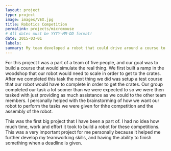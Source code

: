 ```yaml
---
layout: project
type: project
image: images/VEX.jpg
title: Robotics Competition
permalink: projects/micromouse
# All dates must be YYYY-MM-DD format!
date: 2015-03-01
labels: 
summary: My team developed a robot that could drive around a course to collect and stack crates.
---
```

For this project I was a part of a team of five people, and our goal was to build a course that would simulate the real thing. We first built a ramp in the woodshop that our robot would need to scale in order to get to the crates. After we completed this task the next thing we did was setup a test course that our robot would have to complete in order to get the crates. Our group completed our task a lot sooner than we were expected to so we were then tasked with just providing as much assistance as we could to the other team members. I personally helped with the brainstorming of how we want our robot to perform the tasks we were given for thhe competition and the assembly of the robot.   

This was the first big project that I have been a part of. I had no idea how much time, work and effort it took to build a robot for these competitions. This was a very important project for me personally because it helped me further develop my teamworking skills, and having the ability to finish something when a deadline is given. 



